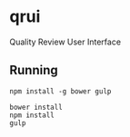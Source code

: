 qrui
====

Quality Review User Interface

## Running

```
npm install -g bower gulp

bower install
npm install
gulp
```
